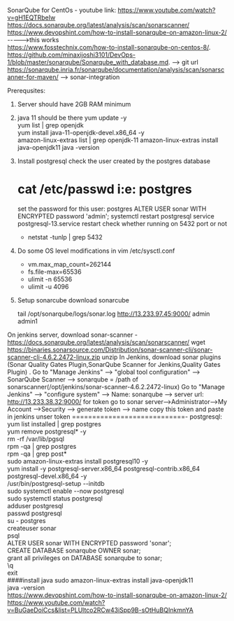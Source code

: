 SonarQube for CentOs - 
youtube link: https://www.youtube.com/watch?v=gH1EQTRbeIw               <br/>
https://docs.sonarqube.org/latest/analysis/scan/sonarscanner/       <br/>
https://www.devopshint.com/how-to-install-sonarqube-on-amazon-linux-2/      ----->this works <br/>
https://www.fosstechnix.com/how-to-install-sonarqube-on-centos-8/.    <br/>
https://github.com/minaxijoshi3101/DevOps-1/blob/master/sonarqube/Sonarqube_with_database.md.  --> git url <br/>
https://sonarqube.inria.fr/sonarqube/documentation/analysis/scan/sonarscanner-for-maven/        --> sonar-integration <br/>

Prerequsites:
1. Server should have 2GB RAM minimum
2. java 11 should be there
    yum update -y </br>
    yum list | grep openjdk <br/>
    yum install java-11-openjdk-devel.x86_64 -y <br/>
    amazon-linux-extras list | grep openjdk-11 
    amazon-linux-extras install java-openjdk11
    java -version
3.  Install postgresql
    check the user created by the postgres database
    # cat /etc/passwd i:e: postgres
    set the password for this user: postgres
    ALTER USER sonar WITH ENCRYPTED password 'admin';
    systemctl restart postgresql
    service postgresql-13.service restart
    check whether running on 5432 port or not
    - netstat -tunlp | grep 5432
4. Do some OS level modifications in vim /etc/sysctl.conf
    - vm.max_map_count=262144
    - fs.file-max=65536
    - ulimit -n 65536
    - ulimit -u 4096
5. Setup sonarcube
   download sonarcube
   
   
    tail /opt/sonarqube/logs/sonar.log
    http://13.233.97.45:9000/
    admin admin1
  
  On jenkins server, download sonar-scanner - https://docs.sonarqube.org/latest/analysis/scan/sonarscanner/
  wget https://binaries.sonarsource.com/Distribution/sonar-scanner-cli/sonar-scanner-cli-4.6.2.2472-linux.zip
  unzip
  In Jenkins, download sonar plugins (Sonar Quality Gates Plugin,SonarQube Scanner for Jenkins,Quality Gates Plugin) .
  Go to "Manage Jenkins" --> "global tool configuration" --> SonarQube Scanner --> sonarqube = /path of sonarscanner(/opt/jenkins/sonar-scanner-4.6.2.2472-linux)
  Go to "Manage Jenkins" --> "configure system" --> Name: sonarqube --> server url: http://13.233.38.32:9000/ for token
  go to sonar server-->Administrator-->My Account -->Security --> generate token --> name 
  copy this token and paste in jenkins unser token
  ============================-
  postgresql:
  yum list installed | grep postgres </br>
  yum remove postgresql* -y </br>
  rm -rf /var/lib/pgsql </br>
  rpm -qa | grep postgres </br>
  rpm -qa | grep post* </br>
  sudo amazon-linux-extras install postgresql10 -y </br>
  yum install -y postgresql-server.x86_64 postgresql-contrib.x86_64 postgresql-devel.x86_64 -y </br>
  /usr/bin/postgresql-setup --initdb </br>
  sudo systemctl enable --now postgresql </br>
  sudo systemctl status postgresql </br>
  adduser postgresql </br>
  passwd postgresql </br>
  su - postgres </br>
  createuser sonar </br>
  psql </br>
  ALTER USER sonar WITH ENCRYPTED password 'sonar'; </br>
  CREATE DATABASE sonarqube OWNER sonar; </br>
  grant all privileges on DATABASE sonarqube to sonar; </br>
  \q </br>
  exit </br>
  ####install java
  sudo amazon-linux-extras install java-openjdk11 </br>
  java -version </br>
  https://www.devopshint.com/how-to-install-sonarqube-on-amazon-linux-2/ </br>
  https://www.youtube.com/watch?v=BuGaeDoiCcs&list=PLUltco2RCw43iSpp9B-sOtHuBQInkmnYA
  
